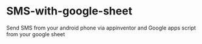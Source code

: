 # SMS-with-google-sheet
Send SMS from your android phone via appinventor and Google apps script from your google sheet
